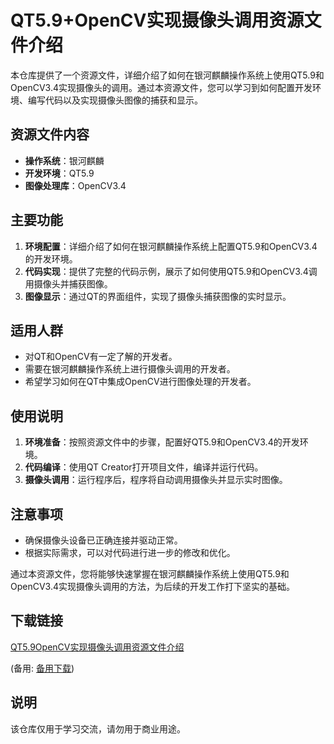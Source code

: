 # QT5.9+OpenCV实现摄像头调用资源文件介绍

本仓库提供了一个资源文件，详细介绍了如何在银河麒麟操作系统上使用QT5.9和OpenCV3.4实现摄像头的调用。通过本资源文件，您可以学习到如何配置开发环境、编写代码以及实现摄像头图像的捕获和显示。

## 资源文件内容

- **操作系统**：银河麒麟
- **开发环境**：QT5.9
- **图像处理库**：OpenCV3.4

## 主要功能

1. **环境配置**：详细介绍了如何在银河麒麟操作系统上配置QT5.9和OpenCV3.4的开发环境。
2. **代码实现**：提供了完整的代码示例，展示了如何使用QT5.9和OpenCV3.4调用摄像头并捕获图像。
3. **图像显示**：通过QT的界面组件，实现了摄像头捕获图像的实时显示。

## 适用人群

- 对QT和OpenCV有一定了解的开发者。
- 需要在银河麒麟操作系统上进行摄像头调用的开发者。
- 希望学习如何在QT中集成OpenCV进行图像处理的开发者。

## 使用说明

1. **环境准备**：按照资源文件中的步骤，配置好QT5.9和OpenCV3.4的开发环境。
2. **代码编译**：使用QT Creator打开项目文件，编译并运行代码。
3. **摄像头调用**：运行程序后，程序将自动调用摄像头并显示实时图像。

## 注意事项

- 确保摄像头设备已正确连接并驱动正常。
- 根据实际需求，可以对代码进行进一步的修改和优化。

通过本资源文件，您将能够快速掌握在银河麒麟操作系统上使用QT5.9和OpenCV3.4实现摄像头调用的方法，为后续的开发工作打下坚实的基础。

## 下载链接
[QT5.9OpenCV实现摄像头调用资源文件介绍](https://pan.quark.cn/s/0d1f5f015abd) 

(备用: [备用下载](https://pan.baidu.com/s/1zgYINH-RNz-Fjzh4Du5SQA?pwd=1vow))

## 说明

该仓库仅用于学习交流，请勿用于商业用途。
